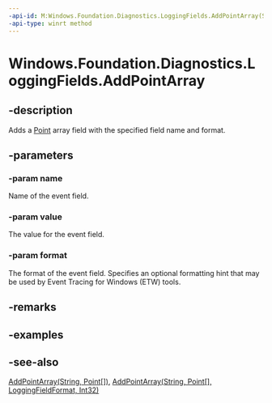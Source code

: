 ```yaml
---
-api-id: M:Windows.Foundation.Diagnostics.LoggingFields.AddPointArray(System.String,Windows.Foundation.Point[],Windows.Foundation.Diagnostics.LoggingFieldFormat)
-api-type: winrt method
---
```


<!-- Method syntax
public void AddPointArray(System.String name, Windows.Foundation.Point[] value, Windows.Foundation.Diagnostics.LoggingFieldFormat format)
-->

# Windows.Foundation.Diagnostics.LoggingFields.AddPointArray

## -description
Adds a [Point](../windows.foundation/point.md) array field with the specified field name and format.

## -parameters
### -param name
Name of the event field.

### -param value
The value for the event field.

### -param format
The format of the event field. Specifies an optional formatting hint that may be used by Event Tracing for Windows (ETW) tools.

## -remarks

## -examples

## -see-also
[AddPointArray(String, Point\[\])](/uwp/api/windows.foundation.diagnostics.loggingfields.addpointarray#windows-foundation-diagnostics-loggingfields-addpointarray(system-string-windows-foundation-point())), [AddPointArray(String, Point\[\], LoggingFieldFormat, Int32)](/uwp/api/windows.foundation.diagnostics.loggingfields.addpointarray#windows-foundation-diagnostics-loggingfields-addpointarray(system-string-windows-foundation-point()-windows-foundation-diagnostics-loggingfieldformat-system-int32))